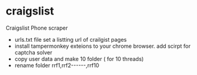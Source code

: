 # craigslist
Craigslist Phone scraper
* urls.txt file set a listting url of crailgist pages
* install tampermonkey exteions to your chrome browser. add scirpt for captcha solver 
* copy user data and make 10 folder ( for 10 threads)
* rename folder rrf1,rrf2------,rrf10

